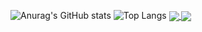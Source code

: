 ![Anurag's GitHub stats](https://github-readme-stats.vercel.app/api?username=imsohuy&show_icons=true&theme=tokyonight )
![Top Langs](https://github-readme-stats.vercel.app/api/top-langs/?username=imsohuy&layout=compact&theme=tokyonight )
<a href="https://github.com/anuraghazra/github-readme-stats">
  <img align="center" src="https://github-readme-stats.vercel.app/api/pin/?username=anuraghazra&repo=github-readme-stats" />
</a>
<a href="https://github.com/anuraghazra/convoychat">
  <img align="center" src="https://github-readme-stats.vercel.app/api/pin/?username=anuraghazra&repo=convoychat" />
</a>

